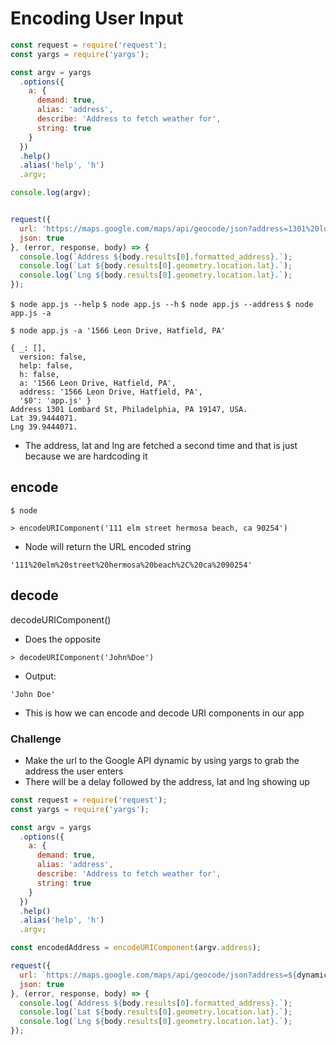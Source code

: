 # Encoding User Input
 
```js
const request = require('request');
const yargs = require('yargs');

const argv = yargs
  .options({
    a: {
      demand: true,
      alias: 'address',
      describe: 'Address to fetch weather for',
      string: true
    }
  })
  .help()
  .alias('help', 'h')
  .argv;

console.log(argv);


request({
  url: 'https://maps.google.com/maps/api/geocode/json?address=1301%20lombard%20st%20philadelphia',
  json: true
}, (error, response, body) => {
  console.log(`Address ${body.results[0].formatted_address}.`);
  console.log(`Lat ${body.results[0].geometry.location.lat}.`);
  console.log(`Lng ${body.results[0].geometry.location.lat}.`);
});
```

`$ node app.js --help`
`$ node app.js --h`
`$ node app.js --address`
`$ node app.js -a`

`$ node app.js -a '1566 Leon Drive, Hatfield, PA'`

```
{ _: [],
  version: false,
  help: false,
  h: false,
  a: '1566 Leon Drive, Hatfield, PA',
  address: '1566 Leon Drive, Hatfield, PA',
  '$0': 'app.js' }
Address 1301 Lombard St, Philadelphia, PA 19147, USA.
Lat 39.9444071.
Lng 39.9444071.
```

* The address, lat and lng are fetched a second time and that is just because we are hardcoding it

## encode
`$ node`

`> encodeURIComponent('111 elm street hermosa beach, ca 90254')`

* Node will return the URL encoded string

`'111%20elm%20street%20hermosa%20beach%2C%20ca%2090254'`

## decode
decodeURIComponent()

* Does the opposite

`> decodeURIComponent('John%Doe')`

* Output:

`'John Doe'`

* This is how we can encode and decode URI components in our app

### Challenge
* Make the url to the Google API dynamic by using yargs to grab the address the user enters
* There will be a delay followed by the address, lat and lng showing up

```js
const request = require('request');
const yargs = require('yargs');

const argv = yargs
  .options({
    a: {
      demand: true,
      alias: 'address',
      describe: 'Address to fetch weather for',
      string: true
    }
  })
  .help()
  .alias('help', 'h')
  .argv;

const encodedAddress = encodeURIComponent(argv.address);

request({
  url: `https://maps.google.com/maps/api/geocode/json?address=${dynamicAddress}`,
  json: true
}, (error, response, body) => {
  console.log(`Address ${body.results[0].formatted_address}.`);
  console.log(`Lat ${body.results[0].geometry.location.lat}.`);
  console.log(`Lng ${body.results[0].geometry.location.lat}.`);
});
```


